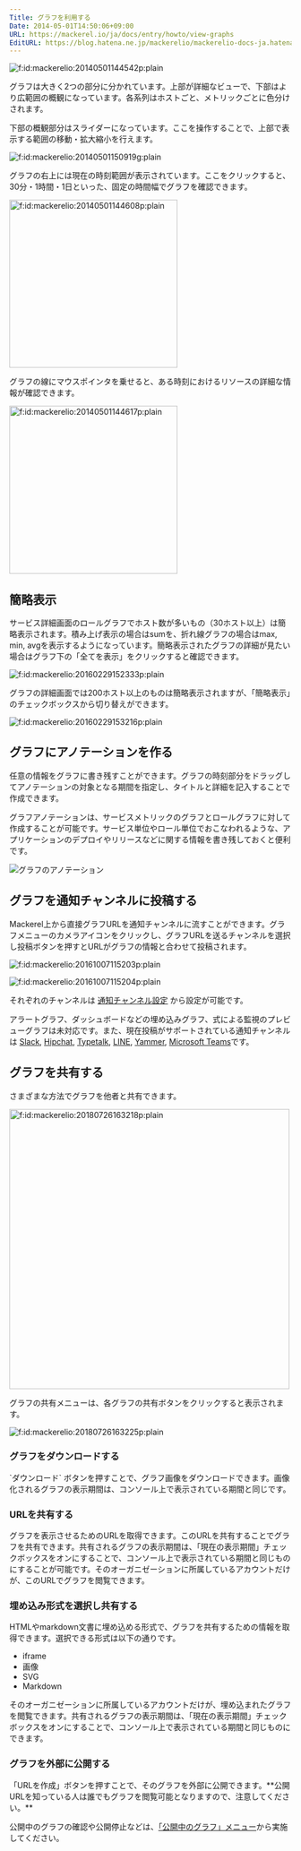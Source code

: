 ```yaml
---
Title: グラフを利用する
Date: 2014-05-01T14:50:06+09:00
URL: https://mackerel.io/ja/docs/entry/howto/view-graphs
EditURL: https://blog.hatena.ne.jp/mackerelio/mackerelio-docs-ja.hatenablog.mackerel.io/atom/entry/12921228815723052554
---
```


<p><span itemscope itemtype="http://schema.org/Photograph"><img src="https://cdn-ak.f.st-hatena.com/images/fotolife/m/mackerelio/20140501/20140501144542.png" alt="f:id:mackerelio:20140501144542p:plain" title="f:id:mackerelio:20140501144542p:plain" class="hatena-fotolife" itemprop="image"></span></p>

グラフは大きく2つの部分に分かれています。上部が詳細なビューで、下部はより広範囲の概観になっています。各系列はホストごと、メトリックごとに色分けされます。

下部の概観部分はスライダーになっています。ここを操作することで、上部で表示する範囲の移動・拡大縮小を行えます。

<p><span itemscope itemtype="http://schema.org/Photograph"><img src="https://cdn-ak.f.st-hatena.com/images/fotolife/m/mackerelio/20140501/20140501150919.gif" alt="f:id:mackerelio:20140501150919g:plain" title="f:id:mackerelio:20140501150919g:plain" class="hatena-fotolife" itemprop="image"></span></p>

グラフの右上には現在の時刻範囲が表示されています。ここをクリックすると、30分・1時間・1日といった、固定の時間幅でグラフを確認できます。

<p><span itemscope itemtype="http://schema.org/Photograph"><img src="https://cdn-ak.f.st-hatena.com/images/fotolife/a/andyyk/20161205/20161205165430.png" alt="f:id:mackerelio:20140501144608p:plain" title="f:id:mackerelio:20140501144608p:plain" class="hatena-fotolife" itemprop="image" width="300"></span></p>

グラフの線にマウスポインタを乗せると、ある時刻におけるリソースの詳細な情報が確認できます。

<p><span itemscope itemtype="http://schema.org/Photograph"><img src="https://cdn-ak.f.st-hatena.com/images/fotolife/m/mackerelio/20140501/20140501144617.png" alt="f:id:mackerelio:20140501144617p:plain" title="f:id:mackerelio:20140501144617p:plain" class="hatena-fotolife" itemprop="image" width="300"></span></p>

<h2 id="simplify">簡略表示</h2>

サービス詳細画面のロールグラフでホスト数が多いもの（30ホスト以上）は簡略表示されます。積み上げ表示の場合はsumを、折れ線グラフの場合はmax, min, avgを表示するようになっています。簡略表示されたグラフの詳細が見たい場合はグラフ下の「全てを表示」をクリックすると確認できます。

<p><span itemscope itemtype="http://schema.org/Photograph"><img src="https://cdn-ak.f.st-hatena.com/images/fotolife/m/mackerelio/20160229/20160229152333.png" alt="f:id:mackerelio:20160229152333p:plain" title="f:id:mackerelio:20160229152333p:plain" class="hatena-fotolife" itemprop="image"></span></p>

グラフの詳細画面では200ホスト以上のものは簡略表示されますが、「簡略表示」のチェックボックスから切り替えができます。

<p><span itemscope itemtype="http://schema.org/Photograph"><img src="https://cdn-ak.f.st-hatena.com/images/fotolife/m/mackerelio/20160229/20160229153216.png" alt="f:id:mackerelio:20160229153216p:plain" title="f:id:mackerelio:20160229153216p:plain" class="hatena-fotolife" itemprop="image"></span></p>

<h2 id="graph-annotations">グラフにアノテーションを作る</h2>
任意の情報をグラフに書き残すことができます。グラフの時刻部分をドラッグしてアノテーションの対象となる期間を指定し、タイトルと詳細を記入することで作成できます。

グラフアノテーションは、サービスメトリックのグラフとロールグラフに対して作成することが可能です。サービス単位やロール単位でおこなわれるような、アプリケーションのデプロイやリリースなどに関する情報を書き残しておくと便利です。

![グラフのアノテーション](https://cdn-ak.f.st-hatena.com/images/fotolife/m/mackerelio/20170124/20170124180330.png)

<h2 id="post-to-channel">グラフを通知チャンネルに投稿する</h2>
Mackerel上から直接グラフURLを通知チャンネルに流すことができます。グラフメニューのカメラアイコンをクリックし、グラフURLを送るチャンネルを選択し投稿ボタンを押すとURLがグラフの情報と合わせて投稿されます。

<p><span itemscope itemtype="http://schema.org/Photograph"><img src="https://cdn-ak.f.st-hatena.com/images/fotolife/m/mackerelio/20161007/20161007115203.png" alt="f:id:mackerelio:20161007115203p:plain" title="f:id:mackerelio:20161007115203p:plain" class="hatena-fotolife" itemprop="image"></span></p>

<p><span itemscope itemtype="http://schema.org/Photograph"><img src="https://cdn-ak.f.st-hatena.com/images/fotolife/m/mackerelio/20161007/20161007115204.png" alt="f:id:mackerelio:20161007115204p:plain" title="f:id:mackerelio:20161007115204p:plain" class="hatena-fotolife" itemprop="image"></span></p>

それぞれのチャンネルは <a href="https://mackerel.io/my/channels?new" target="_blank">通知チャンネル設定</a> から設定が可能です。

アラートグラフ、ダッシュボードなどの埋め込みグラフ、式による監視のプレビューグラフは未対応です。また、現在投稿がサポートされている通知チャンネルは <a href="https://mackerel.io/ja/docs/entry/howto/alerts/slack" target="_blank">Slack</a>, <a href="https://mackerel.io/ja/docs/entry/howto/alerts/hipchat" target="_blank">Hipchat</a>, <a href="https://mackerel.io/ja/docs/entry/howto/alerts/typetalk" target="_blank">Typetalk</a>, <a href="https://mackerel.io/ja/docs/entry/howto/alerts/line" target="_blank">LINE</a>, <a href="https://mackerel.io/ja/docs/entry/howto/alerts/yammer" target="_blank">Yammer</a>, <a href="https://mackerel.io/ja/docs/entry/howto/alerts/microsoft-teams" target="_blank">Microsoft Teams</a>です。


<h2 id="graph-share">グラフを共有する</h2>

さまざまな方法でグラフを他者と共有できます。

<p><span itemscope itemtype="http://schema.org/Photograph"><img src="https://cdn-ak.f.st-hatena.com/images/fotolife/m/mackerelio/20180726/20180726163218.png" alt="f:id:mackerelio:20180726163218p:plain" title="f:id:mackerelio:20180726163218p:plain" class="hatena-fotolife" itemprop="image" width="500"></span></p>

グラフの共有メニューは、各グラフの共有ボタンをクリックすると表示されます。

<p><span itemscope itemtype="http://schema.org/Photograph"><img src="https://cdn-ak.f.st-hatena.com/images/fotolife/m/mackerelio/20180726/20180726163225.png" alt="f:id:mackerelio:20180726163225p:plain" title="f:id:mackerelio:20180726163225p:plain" class="hatena-fotolife" itemprop="image"></span></p>


<h3 id="download-image">グラフをダウンロードする</h2>
`ダウンロード` ボタンを押すことで、グラフ画像をダウンロードできます。画像化されるグラフの表示期間は、コンソール上で表示されている期間と同じです。

<h3 id="share-url">URLを共有する</h2>
グラフを表示させるためのURLを取得できます。このURLを共有することでグラフを共有できます。共有されるグラフの表示期間は、「現在の表示期間」チェックボックスをオンにすることで、コンソール上で表示されている期間と同じものにすることが可能です。そのオーガニゼーションに所属しているアカウントだけが、このURLでグラフを閲覧できます。

<h3 id="embed-graph">埋め込み形式を選択し共有する</h2>
HTMLやmarkdown文書に埋め込める形式で、グラフを共有するための情報を取得できます。選択できる形式は以下の通りです。

- iframe
- 画像
- SVG
- Markdown

そのオーガニゼーションに所属しているアカウントだけが、埋め込まれたグラフを閲覧できます。共有されるグラフの表示期間は、「現在の表示期間」チェックボックスをオンにすることで、コンソール上で表示されている期間と同じものにできます。

<h3 id="publish-graph">グラフを外部に公開する</h2>
「URLを作成」ボタンを押すことで、そのグラフを外部に公開できます。**公開URLを知っている人は誰でもグラフを閲覧可能となりますので、注意してください。**

公開中のグラフの確認や公開停止などは、[「公開中のグラフ」メニュー](https://mackerel.io/my?tab=sharedGraphs)から実施してください。
